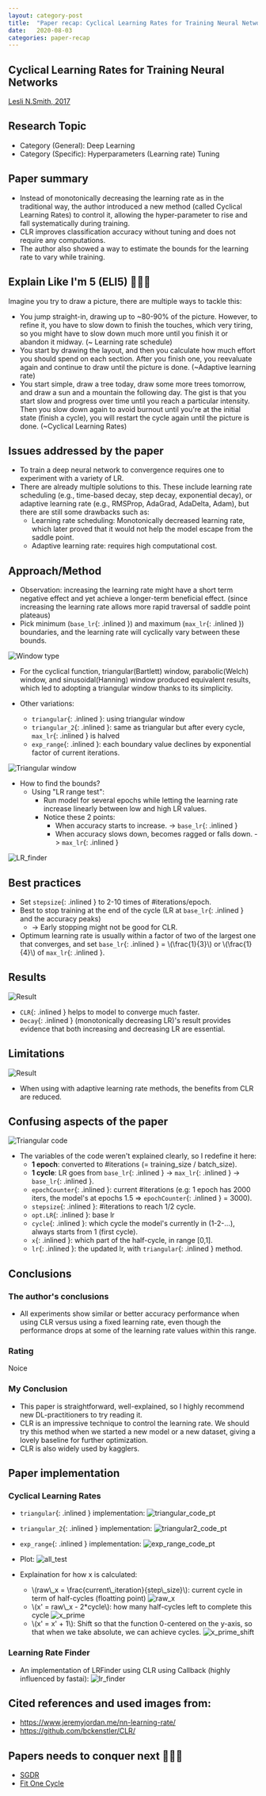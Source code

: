```yaml
---
layout: category-post
title:  "Paper recap: Cyclical Learning Rates for Training Neural Networks"
date:   2020-08-03
categories: paper-recap
---
```

## Cyclical Learning Rates for Training Neural Networks
[Lesli N.Smith, 2017](https://arxiv.org/abs/1506.01186)

## Research Topic
- Category (General): Deep Learning
- Category (Specific): Hyperparameters (Learning rate) Tuning

## Paper summary
- Instead of monotonically decreasing the learning rate as in the traditional way, the author introduced a new method (called Cyclical Learning Rates) to control it, allowing the hyper-parameter to rise and fall systematically during training.
- CLR improves classification accuracy without tuning and does not require any computations.
- The author also showed a way to estimate the bounds for the learning rate to vary while training.

## Explain Like I'm 5 (ELI5) 👶👶👶
Imagine you try to draw a picture, there are multiple ways to tackle this:
- You jump straight-in, drawing up to ~80-90% of the picture. However, to refine it, you have to slow down to finish the touches, which very tiring, so you might have to slow down much more until you finish it or abandon it midway. (~ Learning rate schedule)
- You start by drawing the layout, and then you calculate how much effort you should spend on each section. After you finish one, you reevaluate again and continue to draw until the picture is done. (~Adaptive learning rate)
- You start simple, draw a tree today, draw some more trees tomorrow, and draw a sun and a mountain the following day. The gist is that you start slow and progress over time until you reach a particular intensity. Then you slow down again to avoid burnout until you're at the initial state (finish a cycle), you will restart the cycle again until the picture is done. (~Cyclical Learning Rates)

## Issues addressed by the paper
- To train a deep neural network to convergence requires one to experiment with a variety of LR.
- There are already multiple solutions to this. These include learning rate scheduling (e.g., time-based decay, step decay, exponential decay), or adaptive learning rate (e.g., RMSProp, AdaGrad, AdaDelta, Adam), but there are still some drawbacks such as:
  - Learning rate scheduling: Monotonically decreased learning rate, which later proved that it would not help the model escape from the saddle point.
  - Adaptive learning rate: requires high computational cost.

## Approach/Method
- Observation: increasing the learning rate might have a short term negative effect and yet achieve a longer-term beneficial effect. (since increasing the learning rate allows more rapid traversal of saddle point plateaus)
- Pick minimum (`base_lr`{: .inlined }) and maximum (`max_lr`{: .inlined }) boundaries, and the learning rate will cyclically vary between these bounds.

![Window type](/assets/images/clr/window.png)
- For the cyclical function, triangular(Bartlett) window, parabolic(Welch) window, and sinusoidal(Hanning) window produced equivalent results, which led to adopting a triangular window thanks to its simplicity.

- Other variations:
  - `triangular`{: .inlined }: using triangular window
  - `triangular_2`{: .inlined }: same as triangular but after every cycle, `max_lr`{: .inlined } is halved
  - `exp_range`{: .inlined }: each boundary value declines by exponential factor of current iterations.

![Triangular window](/assets/images/clr/triangular.png)

- How to find the bounds? 
  - Using "LR range test": 
    - Run model for several epochs while letting the learning rate increase linearly between low and high LR values.
    - Notice these 2 points:
      - When accuracy starts to increase. -> `base_lr`{: .inlined }
      - When accuracy slows down, becomes ragged or falls down. -> `max_lr`{: .inlined }

![LR_finder](/assets/images/clr/lr_range.png)

## Best practices
- Set `stepsize`{: .inlined } to 2-10 times of #iterations/epoch.
- Best to stop training at the end of the cycle (LR at `base_lr`{: .inlined } and the accuracy peaks) 
  - -> Early stopping might not be good for CLR.
- Optimum learning rate is usually within a factor of two of the largest one that converges, and set `base_lr`{: .inlined } = \\(\frac{1}{3}\\) or \\(\frac{1}{4}\\)  of `max_lr`{: .inlined }.

## Results
![Result](/assets/images/clr/clr_result.png)
- `CLR`{: .inlined } helps to model to converge much faster.
- `Decay`{: .inlined } (monotonically decreasing LR)'s result provides evidence that both increasing and decreasing LR are essential.

## Limitations
![Result](/assets/images/clr/clr_adaptive_result.png)
- When using with adaptive learning rate methods, the benefits from CLR are reduced.

## Confusing aspects of the paper
![Triangular code](/assets/images/clr/triangular_code.png)
- The variables of the code weren't explained clearly, so I redefine it here:
  - **1 epoch**: converted to #iterations (= training_size / batch_size).
  - **1 cycle**: LR goes from `base_lr`{: .inlined } -> `max_lr`{: .inlined } -> `base_lr`{: .inlined }.
  - `epochCounter`{: .inlined }: current #iterations (e.g: 1 epoch has 2000 iters, the model's at epochs 1.5 => `epochCounter`{: .inlined } = 3000).
  - `stepsize`{: .inlined }: #iterations to reach 1/2 cycle.
  - `opt.LR`{: .inlined }: base lr
  - `cycle`{: .inlined }: which cycle the model's currently in (1-2-...), always starts from 1 (first cycle).
  - `x`{: .inlined }: which part of the half-cycle, in range \[0,1\].
  - `lr`{: .inlined }: the updated lr, with `triangular`{: .inlined } method.

## Conclusions

### The author's conclusions
- All experiments show similar or better accuracy performance when using CLR versus using a fixed learning rate, even though the performance drops at some of the learning rate values within this range.

### Rating
Noice

### My Conclusion
- This paper is straightforward, well-explained, so I highly recommend new DL-practitioners to try reading it.
- CLR is an impressive technique to control the learning rate. We should try this method when we started a new model or a new dataset, giving a lovely baseline for further optimization.
- CLR is also widely used by kagglers.


## Paper implementation

### Cyclical Learning Rates
- `triangular`{: .inlined } implementation:
![triangular_code_pt](/assets/images/clr/triangular_code_pt.png) 
- `triangular_2`{: .inlined } implementation:
![triangular2_code_pt](/assets/images/clr/triangular2_code_pt.png)
- `exp_range`{: .inlined } implementation:
![exp_range_code_pt](/assets/images/clr/exp_range_code_pt.png)
- Plot:
![all_test](/assets/images/clr/all_res.png)

- Explaination for how x is calculated:
  - \\(raw\\_x = \frac{current\\_iteration}{step\\_size}\\): current cycle in term of half-cycles (floatting point)
  ![raw_x](/assets/images/clr/raw_x.png)
  - \\(x' = raw\\_x - 2*cycle\\): how many half-cycles left to complete this cycle
  ![x_prime](/assets/images/clr/x_prime.png)
  - \\(x' = x' + 1\\): Shift so that the function 0-centered on the y-axis, so that when we take absolute, we can achieve cycles.
  ![x_prime_shift](/assets/images/clr/x_shifted.png)

### Learning Rate Finder
- An implementation of LRFinder using CLR using Callback (highly influenced by fastai):
![lr_finder](/assets/images/clr/lr_finder.png)

## Cited references and used images from:
- https://www.jeremyjordan.me/nn-learning-rate/ 
- https://github.com/bckenstler/CLR/

## Papers needs to conquer next 👏👏👏
- [SGDR](https://arxiv.org/abs/1608.03983)
- [Fit One Cycle](https://arxiv.org/abs/1803.09820)